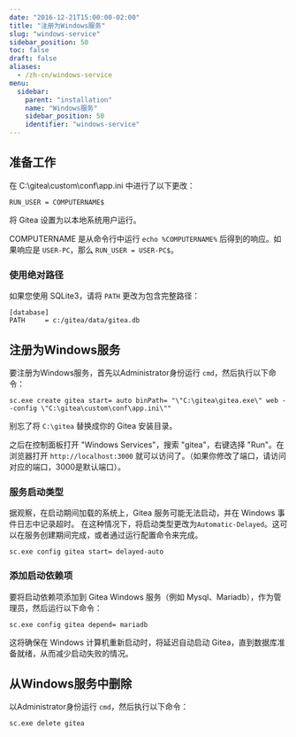 ```yaml
---
date: "2016-12-21T15:00:00-02:00"
title: "注册为Windows服务"
slug: "windows-service"
sidebar_position: 50
toc: false
draft: false
aliases:
  - /zh-cn/windows-service
menu:
  sidebar:
    parent: "installation"
    name: "Windows服务"
    sidebar_position: 50
    identifier: "windows-service"
---
```


## 准备工作

在 C:\gitea\custom\conf\app.ini 中进行了以下更改：

```
RUN_USER = COMPUTERNAME$
```

将 Gitea 设置为以本地系统用户运行。

COMPUTERNAME 是从命令行中运行 `echo %COMPUTERNAME%` 后得到的响应。如果响应是 `USER-PC`，那么 `RUN_USER = USER-PC$`。

### 使用绝对路径

如果您使用 SQLite3，请将 `PATH` 更改为包含完整路径：

```
[database]
PATH     = c:/gitea/data/gitea.db
```

## 注册为Windows服务

要注册为Windows服务，首先以Administrator身份运行 `cmd`，然后执行以下命令：

```
sc.exe create gitea start= auto binPath= "\"C:\gitea\gitea.exe\" web --config \"C:\gitea\custom\conf\app.ini\""
```

别忘了将 `C:\gitea` 替换成你的 Gitea 安装目录。

之后在控制面板打开 "Windows Services"，搜索 "gitea"，右键选择 "Run"。在浏览器打开 `http://localhost:3000` 就可以访问了。（如果你修改了端口，请访问对应的端口，3000是默认端口）。

### 服务启动类型

据观察，在启动期间加载的系统上，Gitea 服务可能无法启动，并在 Windows 事件日志中记录超时。
在这种情况下，将启动类型更改为`Automatic-Delayed`。这可以在服务创建期间完成，或者通过运行配置命令来完成。

```
sc.exe config gitea start= delayed-auto
```

### 添加启动依赖项

要将启动依赖项添加到 Gitea Windows 服务（例如 Mysql、Mariadb），作为管理员，然后运行以下命令：

```
sc.exe config gitea depend= mariadb
```

这将确保在 Windows 计算机重新启动时，将延迟自动启动 Gitea，直到数据库准备就绪，从而减少启动失败的情况。

## 从Windows服务中删除

以Administrator身份运行 `cmd`，然后执行以下命令：

```
sc.exe delete gitea
```
